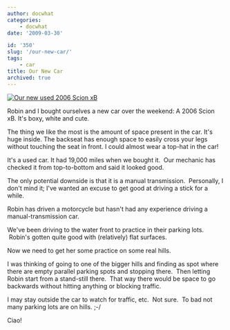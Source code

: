 ```yaml
---
author: docwhat
categories:
    - docwhat
date: '2009-03-30'

id: '350'
slug: '/our-new-car/'
tags:
    - car
title: Our New Car
archived: true
---
```


[![Our new used 2006 Scion
xB](https://farm4.static.flickr.com/3462/3398968942_fec485a118_m.jpg)](https://www.flickr.com/photos/docwhat/3398968942/ 'Our new used 2006 Scion xB')

Robin and I bought ourselves a new car over the weekend: A 2006 Scion xB. It's
boxy, white and cute.

The thing we like the most is the amount of space present in the car. It's
huge inside. The backseat has enough space to easily cross your legs without
touching the seat in front. I could almost wear a top-hat in the car!

<!-- more -->

It's a used car. It had 19,000 miles when we bought it.  Our mechanic has
checked it from top-to-bottom and said it looked good.

The only potential downside is that it is a manual transmission.  Personally,
I don't mind it; I've wanted an excuse to get good at driving a stick for a
while.

Robin has driven a motorcycle but hasn't had any experience driving a
manual-transmission car.

We've been driving to the water front to practice in their parking lots.
 Robin's gotten quite good with (relatively) flat surfaces.

Now we need to get her some practice on some real hills.

I was thinking of going to one of the bigger hills and finding as spot where
there are empty parallel parking spots and stopping there.  Then letting Robin
start from a stand-still there.  That way there would be space to go backwards
without hitting anything or blocking traffic.

I may stay outside the car to watch for traffic, etc.  Not sure.  To bad not
many parking lots are on hills. ;-/

Ciao!
